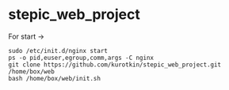 # stepic_web_project
For start -> 

	sudo /etc/init.d/nginx start
	ps -o pid,euser,egroup,comm,args -C nginx
	git clone https://github.com/kurotkin/stepic_web_project.git /home/box/web
	bash /home/box/web/init.sh
